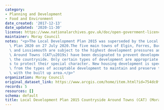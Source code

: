 ```yaml
---
category:
- Planning and Development
- Food and Environment
date_created: '2017-12-13'
date_updated: '2020-11-30'
license: https://www.nationalarchives.gov.uk/doc/open-government-licence/version/3/
maintainer: Moray Council
notes: "<p>The Local Development Plan 2015 was superseded by the Local Development\
  \ Plan 2020 on 27 July 2020.The five main towns of Elgin, Forres, Buckie, Keith\
  \ and Lossiemouth are subject to the highest development pressures and Countryside\
  \ Around Towns (CAT\u2019s) have been designated to prevent development sprawl into\
  \ the countryside. Only certain types of development are appropriate within CAT\u2019\
  s to protect their special character. New housing development is specifically excluded\
  \ from the types of acceptable development to maintain and preserve the distinction\
  \ with the built up area.</p>"
organization: Moray Council
original_dataset_link: https://www.arcgis.com/home/item.html?id=754dc0fc293a43d3acf2c81f2a8bc705
records: 5
resources: []
schema: default
title: Local Development Plan 2015 Countryside Around Towns (CAT) (Moray)
---
```

